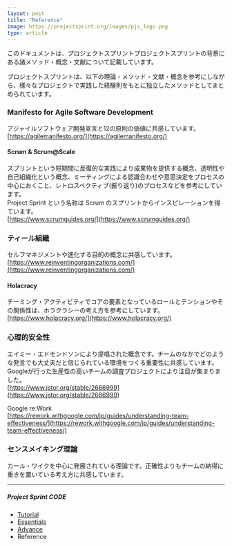 ```yaml
---
layout: post
title: "Reference"
image: https://projectsprint.org/images/pjs_logo.png
type: article
---
```


このドキュメントは、プロジェクトスプリントプロジェクトスプリントの背景にある諸メソッド・概念・文献について記載しています。

プロジェクトスプリントは、以下の理論・メソッド・文献・概念を参考にしながら、様々なプロジェクトで実践した経験則をもとに独立したメソッドとしてまとめられています。

### Manifesto for Agile Software Development
アジャイルソフトウェア開発宣言と12の原則の価値に共感しています。  
[https://agilemanifesto.org/](https://agilemanifesto.org/)

#### Scrum & Scrum@Scale
スプリントという短期間に反復的な実践により成果物を提供する概念、透明性や自己組織化という概念、ミーティングによる認識合わせや意思決定をプロセスの中心におくこと、レトロスペクティブ(振り返り)のプロセスなどを参考にしています。  
Project Sprint という名称は Scrum のスプリントからインスピレーションを得ています。  
[https://www.scrumguides.org/](https://www.scrumguides.org/)

### ティール組織
セルフマネジメントや進化する目的の概念に共感しています。  
[https://www.reinventingorganizations.com/](https://www.reinventingorganizations.com/)

#### Holacracy
チーミング・アクティビティでコアの要素となっているロールとテンションやその関係性は、ホラクラシーの考え方を参考にしています。  
[https://www.holacracy.org/](https://www.holacracy.org/)

### 心理的安全性
エイミー・エドモンドソンにより提唱された概念です。チームのなかでどのような発言でも大丈夫だと信じられている環境をつくる重要性に共感しています。  
Googleが行った生産性の高いチームの調査プロジェクトにより注目が集まりました。  
[https://www.jstor.org/stable/2666999](https://www.jstor.org/stable/2666999)  

Google re:Work  
[https://rework.withgoogle.com/jp/guides/understanding-team-effectiveness/](https://rework.withgoogle.com/jp/guides/understanding-team-effectiveness/)

### センスメイキング理論
カール・ワイクを中心に発展されている理論です。正確性よりもチームの納得に重きを置いている考え方に共感しています。

---

##### Project Sprint CODE
- [Tutorial](./tutorial/index.md)
- [Essentials](./essentials.md)
- [Advance](./advance.md)
- Reference
